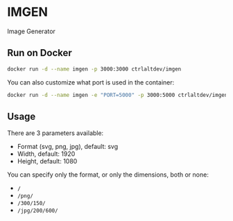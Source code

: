 # IMGEN

Image Generator

## Run on Docker

```sh
docker run -d --name imgen -p 3000:3000 ctrlaltdev/imgen
```

You can also customize what port is used in the container:
```sh
docker run -d --name imgen -e "PORT=5000" -p 3000:5000 ctrlaltdev/imgen
```

## Usage

There are 3 parameters available:

- Format (svg, png, jpg), default: svg
- Width, default: 1920
- Height, default: 1080

You can specify only the format, or only the dimensions, both or none:

- `/`
- `/png/`
- `/300/150/`
- `/jpg/200/600/`
